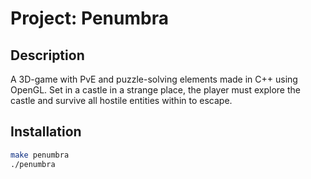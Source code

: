 # Project: Penumbra

## Description
A 3D-game with PvE and puzzle-solving elements made in C++ using OpenGL. Set in a castle in a strange place, the player must explore the castle and survive all hostile entities within to escape.

## Installation

```sh
make penumbra
./penumbra
```


